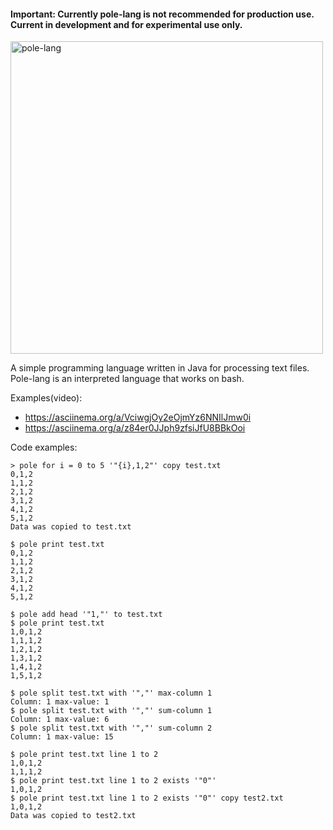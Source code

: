 #### Important: Currently pole-lang is not recommended for production use. Current in development and for experimental use only. 

<img src="https://www.lucidchart.com/publicSegments/view/cef83044-f679-4ea6-9855-e5730aaa1c5d/image.png" alt="pole-lang" width="500" />

A simple programming language written in Java for processing text files. Pole-lang is an interpreted language that works on bash.

Examples(video):
*	https://asciinema.org/a/VciwgjOy2eOjmYz6NNIlJmw0i
*	https://asciinema.org/a/z84er0JJph9zfsiJfU8BBkOoi


Code examples:

```
> pole for i = 0 to 5 '"{i},1,2"' copy test.txt
0,1,2
1,1,2
2,1,2
3,1,2
4,1,2
5,1,2
Data was copied to test.txt
```

```
$ pole print test.txt
0,1,2
1,1,2
2,1,2
3,1,2
4,1,2
5,1,2
```

```
$ pole add head '"1,"' to test.txt
$ pole print test.txt
1,0,1,2
1,1,1,2
1,2,1,2
1,3,1,2
1,4,1,2
1,5,1,2
```

```
$ pole split test.txt with '","' max-column 1
Column: 1 max-value: 1
$ pole split test.txt with '","' sum-column 1
Column: 1 max-value: 6
$ pole split test.txt with '","' sum-column 2
Column: 1 max-value: 15
```

```
$ pole print test.txt line 1 to 2
1,0,1,2
1,1,1,2
$ pole print test.txt line 1 to 2 exists '"0"'
1,0,1,2
$ pole print test.txt line 1 to 2 exists '"0"' copy test2.txt
1,0,1,2
Data was copied to test2.txt
```
